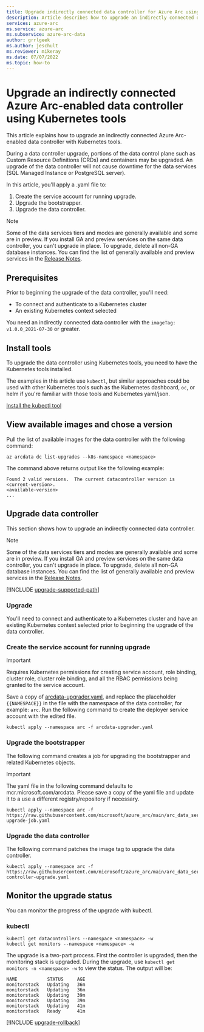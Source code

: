 ```yaml
---
title: Upgrade indirectly connected data controller for Azure Arc using Kubernetes tools
description: Article describes how to upgrade an indirectly connected data controller for Azure Arc using Kubernetes tools
services: azure-arc
ms.service: azure-arc
ms.subservice: azure-arc-data
author: grrlgeek
ms.author: jeschult
ms.reviewer: mikeray
ms.date: 07/07/2022
ms.topic: how-to
---
```


# Upgrade an indirectly connected Azure Arc-enabled data controller using Kubernetes tools

This article explains how to upgrade an indirectly connected Azure Arc-enabled data controller with Kubernetes tools.

During a data controller upgrade, portions of the data control plane such as Custom Resource Definitions (CRDs) and containers may be upgraded. An upgrade of the data controller will not cause downtime for the data services (SQL Managed Instance or PostgreSQL server).

In this article, you'll apply a .yaml file to:

1. Create the service account for running upgrade.
1. Upgrade the bootstrapper.
1. Upgrade the data controller.

> [!NOTE]
> Some of the data services tiers and modes are generally available and some are in preview.
> If you install GA and preview services on the same data controller, you can't upgrade in place.
> To upgrade, delete all non-GA database instances. You can find the list of generally available 
> and preview services in the [Release Notes](./release-notes.md).

## Prerequisites

Prior to beginning the upgrade of the data controller, you'll need:

- To connect and authenticate to a Kubernetes cluster
- An existing Kubernetes context selected

You need an indirectly connected data controller with the `imageTag: v1.0.0_2021-07-30` or greater.

## Install tools

To upgrade the data controller using Kubernetes tools, you need to have the Kubernetes tools installed.

The examples in this article use `kubectl`, but similar approaches could be used with other Kubernetes tools
such as the Kubernetes dashboard, `oc`, or helm if you're familiar with those tools and Kubernetes yaml/json.

[Install the kubectl tool](https://kubernetes.io/docs/tasks/tools/)

## View available images and chose a version

Pull the list of available images for the data controller with the following command:

```azurecli
az arcdata dc list-upgrades --k8s-namespace <namespace>
 ```

The command above returns output like the following example:

```output
Found 2 valid versions.  The current datacontroller version is <current-version>.
<available-version>
...
```

## Upgrade data controller

This section shows how to upgrade an indirectly connected data controller.

> [!NOTE]
> Some of the data services tiers and modes are generally available and some are in preview.
> If you install GA and preview services on the same data controller, you can't upgrade in place.
> To upgrade, delete all non-GA database instances. You can find the list of generally available 
> and preview services in the [Release Notes](./release-notes.md).

[!INCLUDE [upgrade-supported-path](includes/upgrade-supported-path.md)]


### Upgrade

You'll need to connect and authenticate to a Kubernetes cluster and have an existing Kubernetes context selected prior to beginning the upgrade of the data controller.


### Create the service account for running upgrade

   > [!IMPORTANT]
   > Requires Kubernetes permissions for creating service account, role binding, cluster role, cluster role binding, and all the RBAC permissions being granted to the service account.

Save a copy of [arcdata-upgrader.yaml](https://raw.githubusercontent.com/microsoft/azure_arc/main/arc_data_services/upgrade/yaml/arcdata-upgrader.yaml), and replace the placeholder `{{NAMESPACE}}` in the file with the namespace of the data controller, for example: `arc`. Run the following command to create the deployer service account with the edited file.

```console
kubectl apply --namespace arc -f arcdata-upgrader.yaml
```


### Upgrade the bootstrapper

The following command creates a job for upgrading the bootstrapper and related Kubernetes objects.

   > [!IMPORTANT]
   > The yaml file in the following command defaults to mcr.microsoft.com/arcdata. Please save a copy of the yaml file and update it to a use a different registry/repository if necessary.

```console
kubectl apply --namespace arc -f https://raw.githubusercontent.com/microsoft/azure_arc/main/arc_data_services/upgrade/yaml/bootstrapper-upgrade-job.yaml
```

### Upgrade the data controller

The following command patches the image tag to upgrade the data controller.

```console
kubectl apply --namespace arc -f https://raw.githubusercontent.com/microsoft/azure_arc/main/arc_data_services/upgrade/yaml/data-controller-upgrade.yaml
```


## Monitor the upgrade status

You can monitor the progress of the upgrade with kubectl.

### kubectl

```console
kubectl get datacontrollers --namespace <namespace> -w
kubectl get monitors --namespace <namespace> -w
```

The upgrade is a two-part process. First the controller is upgraded, then the monitoring stack is upgraded. During the upgrade, use ```kubectl get monitors -n <namespace> -w``` to view the status. The output will be:

```output
NAME           STATUS     AGE
monitorstack   Updating   36m
monitorstack   Updating   36m
monitorstack   Updating   39m
monitorstack   Updating   39m
monitorstack   Updating   41m
monitorstack   Ready      41m
```

[!INCLUDE [upgrade-rollback](includes/upgrade-rollback.md)]
